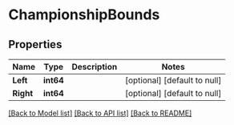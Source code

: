 # ChampionshipBounds

## Properties
Name | Type | Description | Notes
------------ | ------------- | ------------- | -------------
**Left** | **int64** |  | [optional] [default to null]
**Right** | **int64** |  | [optional] [default to null]

[[Back to Model list]](../README.md#documentation-for-models) [[Back to API list]](../README.md#documentation-for-api-endpoints) [[Back to README]](../README.md)


